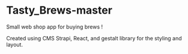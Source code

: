 # Tasty_Brews-master

Small web shop app for buying brews !

Created using CMS Strapi, React, and gestalt library for the styling and layout. 

